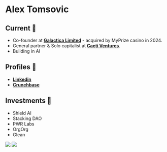 # Alex Tomsovic


## Current 📲
- Co-founder at [**Galactica Limited**](https://galactica.gg) - acquired by MyPrize casino in 2024. 
- General partner & Solo capitalist at [**Cacti Ventures**](https://cacti.vc).
- Building in AI

## Profiles 👤
- [**Linkedin**](https://www.linkedin.com/in/atomsovic/)
- [**Crunchbase**](https://www.crunchbase.com/person/alex-tomsovic)

## Investments 📑
- Shield AI
- Stacking DAO
- PWR Labs
- OrgOrg
- Glean
  
[![](https://img.shields.io/static/v1?label=Pitch+Us&style=flat-square-square&message=Cacti+Ventures&color=06402B)](mailto:alex@cacti.vc)
[![](https://img.shields.io/static/v1?label=Claim+Bonus&style=flat-square-square&message=MyPrize&color=1520A6)](https://myprize.us/invite/galactica)


